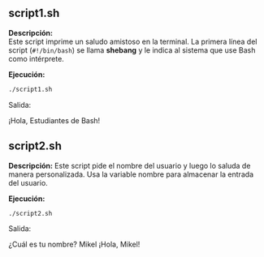 ## script1.sh
**Descripción:**  
Este script imprime un saludo amistoso en la terminal. La primera línea del script (`#!/bin/bash`) se llama **shebang** y le indica al sistema que use Bash como intérprete.

**Ejecución:**  
```bash
./script1.sh
```
Salida:

¡Hola, Estudiantes de Bash!

## script2.sh
**Descripción:**
Este script pide el nombre del usuario y luego lo saluda de manera personalizada. Usa la variable nombre para almacenar la entrada del usuario.

**Ejecución:**  
```bash
./script2.sh
```
Salida:

¿Cuál es tu nombre?
Mikel
¡Hola, Mikel!
